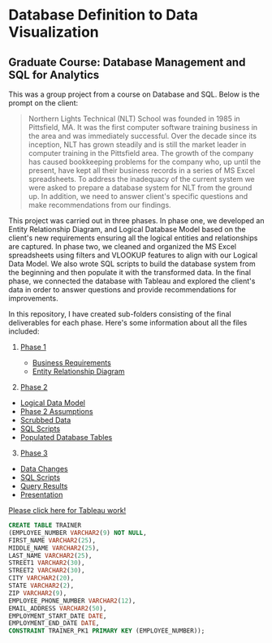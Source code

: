 # Database Definition to Data Visualization #
## Graduate Course: Database Management and SQL for Analytics ##

This was a group project from a course on Database and SQL. Below is the prompt on the client:

> Northern Lights Technical (NLT) School was founded in 1985 in Pittsfield, MA. It was the first computer software training business in the area and was immediately successful. Over the decade since its inception, NLT has grown steadily and is still the market leader in computer training in the Pittsfield area. The growth of the company has caused bookkeeping problems for the company who, up until the present, have kept all their business records in a series of MS Excel spreadsheets. To address the inadequacy of the current system we were asked to prepare a database system for NLT from the ground up.  In addition, we need to answer client's specific questions and make recommendations from our findings.

This project was carried out in three phases. In phase one, we developed an Entity Relationship Diagram, and Logical Database Model based on the client's new requirements ensuring all the logical entities and relationships are captured. In phase two, we cleaned and organized the MS Excel spreadsheets using filters and VLOOKUP features to align with our Logical Data Model. We also wrote SQL scripts to build the database system from the beginning and then populate it with the transformed data. In the final phase, we connected the database with Tableau and explored the client's data in order to answer questions and provide recommendations for improvements. 

In this repository, I have created sub-folders consisting of the final deliverables for each phase. Here's some information about all the files included:

1) <a href="https://github.com/SagarBansal7/Database-Definition-to-Data-Visualization/tree/master/Phase%201">Phase 1</a>  
    * <a href="https://github.com/SagarBansal7/Database-Definition-to-Data-Visualization/blob/master/Phase%201/Business%20Requirements%20-%20Data%20Definition%20to%20Visualization.pdf">Business Requirements</a>
    * <a href="https://github.com/SagarBansal7/Database-Definition-to-Data-Visualization/blob/master/Phase%201/Entity%20Relationship%20Diagram%20-%20Data%20Definition%20to%20Visualization.pdf">Entity Relationship Diagram</a>

2) <a href="https://github.com/SagarBansal7/Database-Definition-to-Data-Visualization/tree/master/Phase%202">Phase 2</a>
*  <a href="https://github.com/SagarBansal7/Database-Definition-to-Data-Visualization/blob/master/Phase%202/Logical%20Data%20Model%20-%20Data%20Definition%20to%20Visualization.pdf">Logical Data Model</a>
  *  <a href="https://github.com/SagarBansal7/Database-Definition-to-Data-Visualization/blob/master/Phase%202/Phase%202%20Assumptions%20-%20%20Data%20Definition%20to%20Visualization.pdf">Phase 2 Assumptions</a>
  *  <a href="https://github.com/SagarBansal7/Database-Definition-to-Data-Visualization/blob/master/Phase%202/Scrubbed%20Data%20-%20%20Data%20Definition%20to%20Visualization.xlsx">Scrubbed Data</a>
*  <a href="https://github.com/SagarBansal7/Database-Definition-to-Data-Visualization/blob/master/Phase%202/SQL%20Scripts%20-%20Data%20Definition%20to%20Visualization.pdf">SQL Scripts</a>
  *  <a href="https://github.com/SagarBansal7/Database-Definition-to-Data-Visualization/blob/master/Phase%202/Populated%20Database%20Tables%20-%20Data%20Definition%20to%20Visualization.pdf">Populated Database Tables</a>

3) <a href="https://github.com/SagarBansal7/Database-Definition-to-Data-Visualization/tree/master/Phase%203">Phase 3</a>
  *  <a href="https://github.com/SagarBansal7/Database-Definition-to-Data-Visualization/blob/master/Phase%203/Data%20Changes%20-%20Data%20Definition%20to%20Visualization.pdf">Data Changes</a>
  *  <a href="https://github.com/SagarBansal7/Database-Definition-to-Data-Visualization/blob/master/Phase%203/Phase%203%20SQL%20Scripts%20-%20Data%20Definition%20to%20Visualization.pdf">SQL Scripts</a>
  *  <a href="https://github.com/SagarBansal7/Database-Definition-to-Data-Visualization/blob/master/Phase%203/Query%20Results%20-%20Data%20Definition%20to%20Visualization.pdf">Query Results</a>
  *  <a href="https://github.com/SagarBansal7/Database-Definition-to-Data-Visualization/blob/master/Phase%203/Presentation%20-%20Data%20Definition%20to%20Visualization.pdf">Presentation</a>

<a href="https://public.tableau.com/profile/sagar8300#!/vizhome/Phase3-ClientSegment-Team7E_15939006760380/NorthernLightsTechnicalSchoolClientInsights">Please click here for Tableau work!</a>


````sql
CREATE TABLE TRAINER
(EMPLOYEE_NUMBER VARCHAR2(9) NOT NULL,
FIRST_NAME VARCHAR2(25), 
MIDDLE_NAME VARCHAR2(25),
LAST_NAME VARCHAR2(25),
STREET1 VARCHAR2(30),
STREET2 VARCHAR2(30),
CITY VARCHAR2(20),
STATE VARCHAR2(2),
ZIP VARCHAR2(9),
EMPLOYEE_PHONE_NUMBER VARCHAR2(12),
EMAIL_ADDRESS VARCHAR2(50),
EMPLOYMENT_START_DATE DATE,
EMPLOYMENT_END_DATE DATE,
CONSTRAINT TRAINER_PK1 PRIMARY KEY (EMPLOYEE_NUMBER));

````
